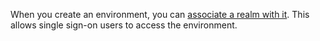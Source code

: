 When you create an environment, you can [associate a realm with it](jbj1680184191443.md). This allows single sign-on users to access the environment.

